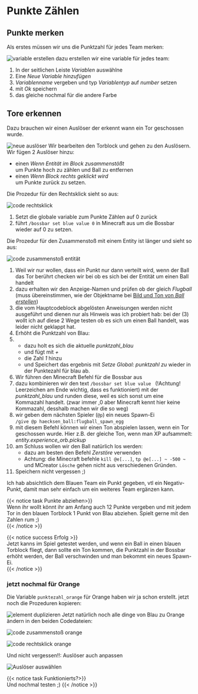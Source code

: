 # Punkte Zählen
## Punkte merken
Als erstes müssen wir uns die Punktzahl für jedes Team merken:

![variable erstellen](variable-erstellen.png)
dazu erstellen wir eine variable für jedes team:
1. In der seitlichen Leiste *Variablen* auswählne
2. Eine *Neue Variable hinzufügen*
3. *Variablenname* vergeben und typ *Variablentyp* auf *number* setzen
4. mit *Ok* speichern
5. das gleiche nochmal für die andere Farbe

## Tore erkennen
Dazu brauchen wir einen Auslöser der erkennt wann ein Tor geschossen wurde.

![neue auslöser](torblock-ausloeser.png)
Wir bearbeiten den Torblock und gehen zu den Auslösern.
Wir fügen 2 Auslöser hinzu:
- einen *Wenn Entität im Block zusammenstößt*  
  um Punkte hoch zu zählen und Ball zu entfernen
- einen *Wenn Block rechts geklickt wird*  
  um Punkte zurück zu setzen.

Die Prozedur für den Rechtsklick sieht so aus:

![code rechtsklick](code-rechtsklick.png)
1. Setzt die globale variable zum Punkte Zählen auf 0 zurück
2. führt `/bossbar set blue value 0` in Minecraft aus um die Bossbar wieder auf 0 zu setzen.

Die Prozedur für den Zusammenstoß mit einem Entity ist länger und sieht so aus:

![code zusammenstoß entität](code-zusammenstoss-entitaet.png)
1. Weil wir nur wollen, dass ein Punkt nur dann verteilt wird, wenn der Ball das Tor berührt checken wir bei ob es sich bei der Entität um einen Ball handelt
2. dazu erhalten wir den Anzeige-Namen und prüfen ob der gleich *Flugball* (muss übereinstimmen, wie der Objektname bei [Bild und Ton von *Ball erstellen*](../02-ball-erstellen/ball-erstellen.md))
3. die vom Hauptcodeblock abgelösten Anweisungen werden nicht ausgeführt und dienen nur als Hinweis was ich probiert hab: bei der (3) wollt ich auf diese 2 Wege testen ob es sich um einen Ball handelt, was leider nicht geklappt hat.
4. Erhöht die Punktzahl von Blau:
5.  - dazu holt es sich die aktuelle *punktzahl_blau* 
    - und fügt mit *+* 
    - die Zahl *1* hinzu 
    - und Speichert das ergebnis mit *Setze Global: punktzahl zu* wieder in der Punktezahl für blau ab.
6. Wir führen den Minecraft Befehl für die Bossbar aus
7. dazu kombinieren wir den text `/bossbar set blue value ` (!Achtung! Leerzeichen am Ende wichtig, dass es funktioniert) mit der *punktzahl_blau* und runden diese, weil es sich sonst um eine Kommazahl handelt. (zwar immer ,0 aber Minecraft kennt hier keine Kommazahl, desshalb machen wir die so weg)
8. wir geben dem nächsten Spieler (`@p`) ein neues Spawn-Ei  
  `/give @p haecksen_ball:flugball_spawn_egg`
9. mit diesem Befehl können wir einen Ton abspielen lassen, wenn ein Tor geschossen wurde. Hier z.B. der gleiche Ton, wenn man XP aufsammelt: *entity.experience_orb.pickup*
10. am Schluss wollen wir den Ball natürlich los werden:  
    - dazu am besten den Befehl *Zerstöre* verwenden
    - Achtung: die Minecraft befehle `kill @e[...]`, `tp @e[...] ~ -500 ~` und MCreator `Lösche` gehen nicht aus verschiedenen Gründen.
11. Speichern nicht vergessen ;)

Ich hab absichtlich dem Blauen Team ein Punkt gegeben, vtl ein Negativ-Punkt, damit man sehr einfach um ein weiteres Team ergänzen kann.  

{{< notice task Punkte abziehen>}}  
Wenn ihr wollt könnt ihr am Anfang auch 12 Punkte vergeben und mit jedem Tor in den blauen Torblock 1 Punkt von Blau abziehen.
Spielt gerne mit den Zahlen rum ;)  
{{< /notice >}}  

{{< notice success Erfolg >}}  
Jetzt kanns im Spiel getestet werden, und wenn ein Ball in einen blauen Torblock fliegt, dann sollte ein Ton kommen, die Punktzahl in der Bossbar erhöht werden, der Ball verschwinden und man bekommt ein neues Spawn-Ei.  
{{< /notice >}}


### jetzt nochmal für Orange
Die Variable `punktezahl_orange` für Orange haben wir ja schon erstellt.
jetzt noch die Prozeduren kopieren:

![element duplizieren](ide-code-kopieren.png)
Jetzt natürlich noch alle dinge von Blau zu Orange ändern in den beiden Codedateien:

![code zusammenstoß orange](code-zusammenstoss-entitaet-orange.png)

![code rechtsklick orange](code-rechtsklick-orange.png)

Und nicht vergessen!!: Auslöser auch anpassen

![Auslöser auswählen](torblock-ausloeser-orange.png)

{{< notice task Funktionierts?>}}  
Und nochmal testen ;)
{{< /notice >}}